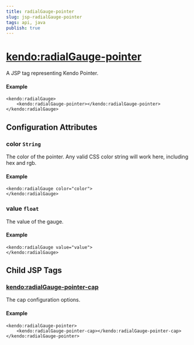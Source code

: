 ```yaml
---
title: radialGauge-pointer
slug: jsp-radialGauge-pointer
tags: api, java
publish: true
---
```


# <kendo:radialGauge-pointer>
A JSP tag representing Kendo Pointer.

#### Example
    <kendo:radialGauge>
        <kendo:radialGauge-pointer></kendo:radialGauge-pointer>
    </kendo:radialGauge>


## Configuration Attributes


### color `String`

The color of the pointer.
Any valid CSS color string will work here, including hex and rgb.

#### Example
    <kendo:radialGauge color="color">
    </kendo:radialGauge>



### value `float`

The value of the gauge.

#### Example
    <kendo:radialGauge value="value">
    </kendo:radialGauge>



## Child JSP Tags

### [<kendo:radialGauge-pointer-cap>](/api/wrappers/jsp/radialgauge/pointer-cap)

The cap configuration options.

#### Example

    <kendo:radialGauge-pointer>
        <kendo:radialGauge-pointer-cap></kendo:radialGauge-pointer-cap>
    </kendo:radialGauge-pointer>
 
